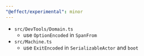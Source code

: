 ```yaml
---
"@effect/experimental": minor
---
```


- `src/DevTools/Domain.ts`
  - use `OptionEncoded` in `SpanFrom`
- `src/Machine.ts`
  - use `ExitEncoded` in `SerializableActor` and `boot`
